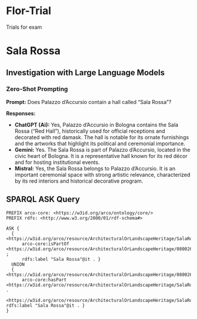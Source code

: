 # Flor-Trial
Trials for exam
# Sala Rossa

## Investigation with Large Language Models

### Zero-Shot Prompting
**Prompt:** Does Palazzo d’Accursio contain a hall called “Sala Rossa”?

**Responses:**
- **ChatGPT (Ai):** Yes, Palazzo d’Accursio in Bologna contains the Sala Rossa (“Red Hall”), historically used for official receptions and decorated with red damask. The hall is notable for its ornate furnishings and the artworks that highlight its political and ceremonial importance.
- **Gemini:** Yes. The Sala Rossa is part of Palazzo d’Accursio, located in the civic heart of Bologna. It is a representative hall known for its red décor and for hosting institutional events.
- **Mistral:** Yes, the Sala Rossa belongs to Palazzo d’Accursio. It is an important ceremonial space with strong artistic relevance, characterized by its red interiors and historical decorative program.
## SPARQL ASK Query
```sparql
PREFIX arco-core: <https://w3id.org/arco/ontology/core/>
PREFIX rdfs: <http://www.w3.org/2000/01/rdf-schema#>

ASK { 
  { <https://w3id.org/arco/resource/ArchitecturalOrLandscapeHeritage/SalaRossa_PalazzoAccursio> 
      arco-core:isPartOf <https://w3id.org/arco/resource/ArchitecturalOrLandscapeHeritage/0800262039> ; 
      rdfs:label "Sala Rossa"@it . }
  UNION
  { <https://w3id.org/arco/resource/ArchitecturalOrLandscapeHeritage/0800262039> 
      arco-core:hasPart <https://w3id.org/arco/resource/ArchitecturalOrLandscapeHeritage/SalaRossa_PalazzoAccursio> . 
    <https://w3id.org/arco/resource/ArchitecturalOrLandscapeHeritage/SalaRossa_PalazzoAccursio> rdfs:label "Sala Rossa"@it . }
}
